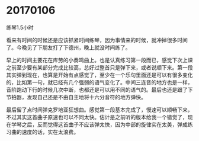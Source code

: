 # 20170106

练琴1.5小时

看来有时间的时候还是应该抓紧时间练琴，因为事情来的时候，就冲掉很多时间了。今晚见了下朋友打了下德州，晚上就没时间练了。

早上的时间主要花在库劳的小奏鸣曲上。也是认真练习第一段而已，感觉下次上课之前至少要有某部分完成比较高，总好过整首只是弹下来，或者说顺下来。第一段其实弹到现在，也算是开始有点感觉了，至少在一个乐句里面还是可以有很多变化的，比如第一句，就已经有几个强弱的语气变化了。中间三连音的地方也是一样，音阶跑动下行的时候几次中断，也都还是可以用不同的语气的。最后也还是跟了下节拍器，发现自己还是不由自主地将十六分音符的地方弹快。

最后留了点时间弹克罗地亚狂想曲。感觉第一段基本完成了，慢速可以顺畅下来，不过其实这首曲子原速也可以不同太快。估计是之前听的版本给我一个错觉了，现在学琴之后，反而觉得这首曲子不应该弹太快，因为中部的旋律实在太美，弹成练习曲的速度的话，实在太浪费。
